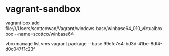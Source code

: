 vagrant-sandbox
===============

vagrant box add file:///Users/scottcowan/Vagrant/windows.base/winbase64_010_virtualbox.box --name=scottco/winbase64

vboxmanage list vms
vagrant package --base 99efc7e4-bd3d-41be-8df4-d0c047f1c23f
